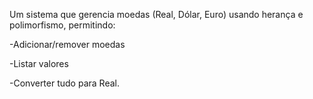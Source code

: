 Um sistema que gerencia moedas (Real, Dólar, Euro) usando herança e polimorfismo, permitindo:

   -Adicionar/remover moedas

   -Listar valores

   -Converter tudo para Real.
